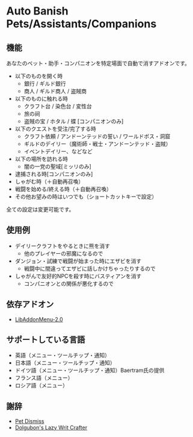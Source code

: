 # Auto Banish Pets/Assistants/Companions

## 機能
あなたのペット・助手・コンパニオンを特定場面で自動で消すアドオンです。
- 以下のものを開く時
  - 銀行 / ギルド銀行
  - 商人 / ギルド商人 / 盗賊商
- 以下のものに触れる時
  - クラフト台 / 染色台 / 変性台
  - 旅の祠
  - 盗賊の宝 / ホタル / 蝶 [コンパニオンのみ]
- 以下のクエストを受注/完了する時
  - クラフト依頼 / アンドーンテッドの誓い / ワールドボス・洞窟
  - ギルドのデイリー（魔術師・戦士・アンドーンテッド・盗賊）
  - イベントデイリー、などなど
- 以下の場所を訪れる時
  - 闇の一党の聖域[ミッリのみ]
- 逮捕される時[コンパニオンのみ]
- しゃがむ時（＋自動再召喚）
- 戦闘を始める/終える時（＋自動再召喚）
- その他お望みの時はいつでも（ショートカットキーで設定）

全ての設定は変更可能です。

## 使用例
- デイリークラフトをやるときに熊を消す
  - 他のプレイヤーの邪魔になるので
- ダンジョン・試練で戦闘が始まった時にエザビを消す
  - 戦闘中に間違ってエザビに話しかけちゃったりするので
- しゃがんで友好的NPCを殺す時にバスティアンを消す
  - コンパニオンとの関係が悪化するので

## 依存アドオン
- [LibAddonMenu-2.0](https://www.esoui.com/downloads/info7-LibAddonMenu.html)

## サポートしている言語
- 英語（メニュー・ツールチップ・通知）
- 日本語（メニュー・ツールチップ・通知）
- ドイツ語（メニュー・ツールチップ・通知）Baertram氏の提供
- フランス語（メニュー）
- ロシア語（メニュー）

## 謝辞
- [Pet Dismiss](https://www.esoui.com/downloads/info1314-PetDismiss.html)
- [Dolgubon's Lazy Writ Crafter](https://www.esoui.com/downloads/info1346-DolgubonsLazyWritCrafter.html)
